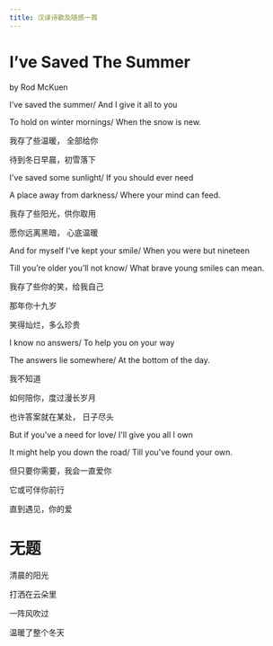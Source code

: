 ```yaml
---
title: 汉译诗歌及随感一首
---
```




# I’ve Saved The Summer 

by Rod McKuen 

I’ve saved the summer/ And I give it all to you

To hold on winter mornings/ When the snow is new.

我存了些温暖， 全部给你

待到冬日早晨，初雪落下

I've saved some sunlight/ If you should ever need

A place away from darkness/ Where your mind can feed.

我存了些阳光，供你取用

愿你远离黑暗， 心底温暖

And for myself I've kept your smile/ When you were but nineteen

Till you’re older you’ll not know/ What brave young smiles can mean.

我存了些你的笑，给我自己

那年你十九岁

笑得灿烂，多么珍贵

I know no answers/ To help you on your way

The answers lie somewhere/ At the bottom of the day.

我不知道

如何陪你，度过漫长岁月

也许答案就在某处， 日子尽头


But if you've a need for love/ I'll give you all I own

It might help you down the road/ Till you've found your own.

但只要你需要，我会一直爱你

它或可伴你前行

直到遇见，你的爱



# 无题

清晨的阳光

打洒在云朵里

一阵风吹过

温暖了整个冬天








